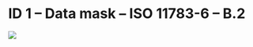# ID 1 – Data mask – ISO 11783-6 – B.2

![](https://user-images.githubusercontent.com/69573151/94337364-35e74300-ffea-11ea-8342-cb8bd452b89d.png)